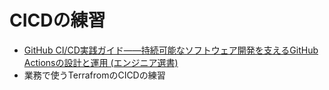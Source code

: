 # CICDの練習

- [GitHub CI/CD実践ガイド――持続可能なソフトウェア開発を支えるGitHub Actionsの設計と運用 (エンジニア選書)](https://gihyo.jp/book/2024/978-4-297-14173-8)
- 業務で使うTerrafromのCICDの練習
